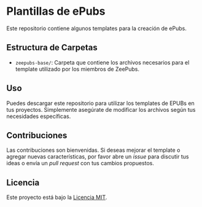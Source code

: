 # Plantillas de ePubs

Este repositorio contiene algunos templates para la creación de ePubs.

## Estructura de Carpetas

- `zeepubs-base/`: Carpeta que contiene los archivos necesarios para el template utilizado por los miembros de ZeePubs.

## Uso

Puedes descargar este repositorio para utilizar los templates de EPUBs en tus proyectos. Simplemente asegúrate de modificar los archivos según tus necesidades específicas.

## Contribuciones

Las contribuciones son bienvenidas. Si deseas mejorar el template o agregar nuevas características, por favor abre un *issue* para discutir tus ideas o envía un *pull request* con tus cambios propuestos.

## Licencia

Este proyecto está bajo la [Licencia MIT](LICENSE).
